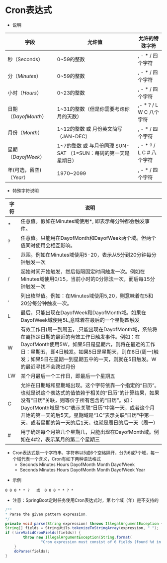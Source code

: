 # Cron表达式

+ 说明

| 字段                     | 允许值                                                       | 允许的特殊字符             |
| ------------------------ | ------------------------------------------------------------ | -------------------------- |
| 秒（Seconds）            | 0~59的整数                                                   | , - * /   四个字符         |
| 分（*Minutes*）          | 0~59的整数                                                   | , - * /   四个字符         |
| 小时（*Hours*）          | 0~23的整数                                                   | , - * /   四个字符         |
| 日期（*DayofMonth*）     | 1~31的整数（但是你需要考虑你月的天数）                       | ,- * ? / L W C   八个字符  |
| 月份（*Month*）          | 1~12的整数  或   月份英文简写（JAN-DEC）                     | , - * /   四个字符         |
| 星期（*DayofWeek*）      | 1~7的整数  或 与月份同理 SUN-SAT （1=SUN：每周的第一天是星期日） | , - * ? / L C #   八个字符 |
| 年(可选，留空)（*Year*） | 1970~2099                                                    | , - * /   四个字符         |

+ 特殊字符说明

| 字符 | 说明                                                         |
| ---- | ------------------------------------------------------------ |
| *    | 任意值。假如在Minutes域使用*, 即表示每分钟都会触发事件。     |
| ?    | 任意值。只能用在DayofMonth和DayofWeek两个域。但两个值同时使用会相互影响。 |
| -    | 范围。例如在Minutes域使用5-20，表示从5分到20分钟每分钟触发一次 |
| /    | 起始时间开始触发，然后每隔固定时间触发一次。例如在Minutes域使用0/15，当前小时的0分除法一次，而后每15分钟触发一次 |
| ,    | 列出枚举值。例如：在Minutes域使用5,20，则意味着在5和20分每分钟触发一次。 |
| L    | 最后，只能出现在DayofWeek和DayofMonth域。如果在DayofWeek域使用5L,意味着在最后的一个星期四触发 |
| W    | 有效工作日(周一到周五，,只能出现在DayofMonth域，系统将在离指定日期的最近的有效工作日触发事件。例如：在 DayofMonth使用5W，如果5日是星期六，则将在最近的工作日：星期五，即4日触发。如果5日是星期天，则在6日(周一)触发；如果5日在星期一到星期五中的一天，则就在5日触发。W的最近寻找不会跨过月份 |
| LW   | 某个月最后一个工作日，即最后一个星期五                       |
| C    | 允许在日期域和星期域出现。这个字符依靠一个指定的“日历”。也就是说这个表达式的值依赖于相关的“日历”的计算结果，如果没有“日历”关联，则等价于所有包含的“日历”。如：DayofMonth域是“5C”表示关联“日历”中第一天，或者这个月开始的第一天的后5天。星期域是“1C”表示关联“日历”中第一天，或者星期的第一天的后1天，也就是周日的后一天（周一） |
| #    | 用于确定每个月第几个星期几，只能出现在DayofMonth域。例如在4#2，表示某月的第二个星期三 |



* Cron表达式是一个字符串，字符串以5或6个空格隔开，分为6或7个域，每一个域代表一个含义，Cron有如下两种语法格式
  * Seconds Minutes Hours DayofMonth Month DayofWeek
  * Seconds Minutes Hours DayofMonth Month DayofWeek Year

+ 示例

```cron
0 0 0 * * ?   或  0 0 0 * * ? *
```

+ 注意：SpringBoot定时任务使用Cron表达式时，第七个域（年）是不支持的

```java
/**
* Parse the given pattern expression.
*/
private void parse(String expression) throws IllegalArgumentException {
String[] fields = StringUtils.tokenizeToStringArray(expression, " ");
if (!areValidCronFields(fields)) {
		throw new IllegalArgumentException(String.format(
				"Cron expression must consist of 6 fields (found %d in \"%s\")", fields.length, expression));
	}
	doParse(fields);
}
```

